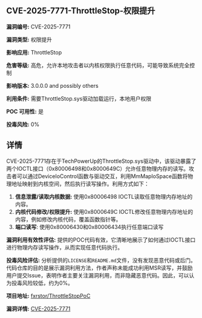 ## CVE-2025-7771-ThrottleStop-权限提升

**漏洞编号:** CVE-2025-7771

**漏洞类型:** 权限提升

**影响应用:** ThrottleStop

**危害等级:** 高危，允许本地攻击者以内核权限执行任意代码，可能导致系统完全控制

**影响版本:** 3.0.0.0 and possibly others

**利用条件:** 需要ThrottleStop.sys驱动加载运行，本地用户权限

**POC 可用性:** 是

**投毒风险:** 0%

## 详情

CVE-2025-7771存在于TechPowerUp的ThrottleStop.sys驱动中，该驱动暴露了两个IOCTL接口（0x80006498和0x8000649C）允许任意物理内存的读写。攻击者可以通过DeviceIoControl函数与驱动交互，利用MmMapIoSpace函数将物理地址映射到内核空间，然后执行读写操作。利用方式如下：

1.  **信息泄露/读取内核数据:** 使用0x80006498 IOCTL读取任意物理内存地址的内容。
2.  **内核代码修改/权限提升:** 使用0x8000649C IOCTL修改任意物理内存地址的内容，例如修改内核代码，覆盖函数指针等。
3.  **端口读写**: 使用0x80006430和0x80006434执行任意端口读写

**漏洞利用有效性评估:**
提供的POC代码有效，它清晰地展示了如何通过IOCTL接口进行物理内存读写操作，从而实现任意代码执行。

**投毒风险评估:**
分析提供的`LICENSE`和`README.md`文件，没有发现恶意代码或后门。代码仓库的目的是展示漏洞利用方法，作者声称未能成功利用MSR读写，并鼓励用户提交Issue，表明作者主要关注漏洞利用，而非隐藏恶意代码。因此，可以认为投毒风险较低，约为0%。

**项目地址:** [fxrstor/ThrottleStopPoC](https://github.com/fxrstor/ThrottleStopPoC)

**漏洞详情:** [CVE-2025-7771](https://nvd.nist.gov/vuln/detail/CVE-2025-7771)